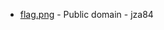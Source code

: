 * [flag.png](https://en.wikipedia.org/wiki/File:County_Flag_of_Herefordshire.png) - Public domain - jza84
